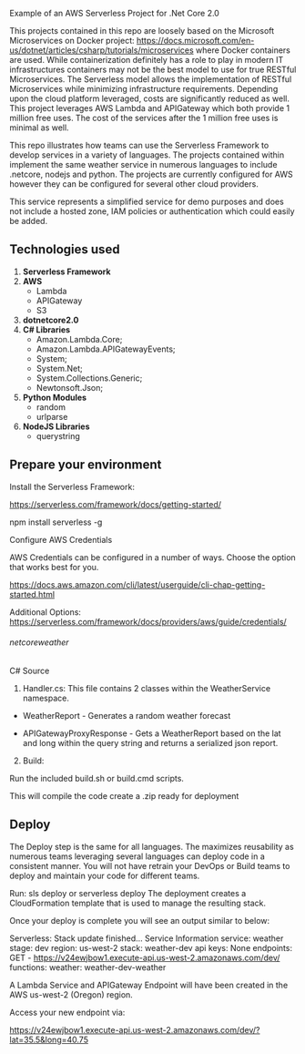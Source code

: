 Example of an AWS Serverless Project for .Net Core 2.0

This projects contained in this repo are loosely based on the Microsoft Microservices on Docker project: https://docs.microsoft.com/en-us/dotnet/articles/csharp/tutorials/microservices where Docker containers are used.    While containerization definitely has a role to play in modern IT infrastructures containers may not be the best model to use for true RESTful Microservices.   The Serverless model allows the implementation of RESTful Microservices while minimizing infrastructure requirements.   Depending upon the cloud platform leveraged, costs are significantly reduced as well.   This project leverages AWS Lambda and APIGateway which both provide 1 million free uses.  The cost of the services after the 1 million free uses is minimal as well.  

This repo illustrates how teams can use the Serverless Framework to develop services in a variety of languages.   The projects contained within implement the same weather service in numerous languages to include .netcore, nodejs and python.  The projects are currently configured for AWS however they can be configured for several other cloud providers. 


This service represents a simplified service for demo purposes and does not include a hosted zone, IAM policies or authentication which could easily be added.  



## Technologies used

 1. **Serverless Framework**
 2. **AWS** 
      - Lambda
      - APIGateway
      - S3
 3. **dotnetcore2.0**
 4. **C# Libraries** 
     - Amazon.Lambda.Core;
     - Amazon.Lambda.APIGatewayEvents;
     - System;
     - System.Net;
     - System.Collections.Generic;
     - Newtonsoft.Json;
 5. **Python Modules** 
     - random
     - urlparse
 6. **NodeJS Libraries**
     - querystring


## Prepare your environment


Install the Serverless Framework:

https://serverless.com/framework/docs/getting-started/

npm install serverless -g


Configure AWS Credentials

AWS Credentials can be configured in a number of ways.   Choose the option that works best for you. 

https://docs.aws.amazon.com/cli/latest/userguide/cli-chap-getting-started.html

Additional Options:
https://serverless.com/framework/docs/providers/aws/guide/credentials/


###### netcoreweather

C# Source 

1. Handler.cs: This file contains 2 classes within the WeatherService namespace. 

  - WeatherReport  -   Generates a random weather forecast 

  - APIGatewayProxyResponse  -  Gets a WeatherReport based on the lat and long within the query string and returns a serialized json report. 

2. Build:

Run the included build.sh or build.cmd scripts.

This will compile the code create a .zip ready for deployment





## Deploy

The Deploy step is the same for all languages.   The maximizes reusability as numerous teams leveraging several languages can deploy code in a consistent manner.   You will not have retrain your DevOps or Build teams to deploy and maintain your code for different teams. 

   Run:  sls deploy or serverless deploy
   The deployment creates a CloudFormation template that is used to manage the resulting stack. 

Once your deploy is complete you will see an output similar to below:

Serverless: Stack update finished...
Service Information
service: weather
stage: dev
region: us-west-2
stack: weather-dev
api keys:
  None
endpoints:
  GET - https://v24ewjbow1.execute-api.us-west-2.amazonaws.com/dev/
functions:
  weather: weather-dev-weather


A Lambda Service and APIGateway Endpoint will have been created in the AWS us-west-2 (Oregon) region.  

Access your new endpoint via:  

https://v24ewjbow1.execute-api.us-west-2.amazonaws.com/dev/?lat=35.5&long=40.75
